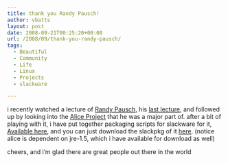 ```yaml
---
title: thank you Randy Pausch!
author: vbatts
layout: post
date: 2008-09-21T00:25:20+00:00
url: /2008/09/thank-you-randy-pausch/
tags:
  - Beautiful
  - Community
  - Life
  - Linux
  - Projects
  - slackware

---
```

i recently watched a lecture of [Randy Pausch][1], his [last lecture][2], and followed up by looking into the [Alice Project][3] that he was a major part of. after a bit of playing with it, i have put together packaging scripts for slackware for it, [Available here][4], and you can just download the slackpkg of it [here][5]. (notice alice is dependent on jre-1.5, which i have available for download as well)

cheers, and i&#8217;m glad there are great people out there in the world

 [1]: http://download.srv.cs.cmu.edu/~pausch/
 [2]: http://www.cmu.edu/uls/journeys/randy-pausch/index.html
 [3]: http://www.alice.org/
 [4]: http://hashbangbash.com/pub/src/SlackBuilds/projects/alice/
 [5]: http://hashbangbash.com/downloads/slackpkgs/